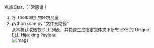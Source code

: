 点点 Star，非常感谢！  
1. 将 Tools 添加到环境变量  
2. python scan.py "文件夹路径"  
从本机获取微软 DLL 列表，并快速生成指定文件夹下所有 EXE 的 Unique DLL Hijacking Payload  
![image](https://github.com/HackerCalico/Unique_DLL_Hijacking_Scan/blob/main/run.png)
